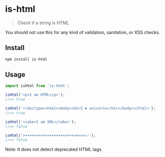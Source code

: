 # is-html

> Check if a string is HTML

You should not use this for any kind of validation, sanitation, or XSS checks.

## Install

```sh
npm install is-html
```

## Usage

```js
import isHtml from 'is-html';

isHtml('<p>I am HTML</p>');
//=> true

isHtml('<!doctype><html><body><h1>I ❤ unicorns</h1></body></html>');
//=> true

isHtml('<cake>I am XML</cake>');
//=> false

isHtml('>+++++++>++++++++++>+++>+<<<<-');
//=> false
```

Note: It does not detect deprecated HTML tags.
